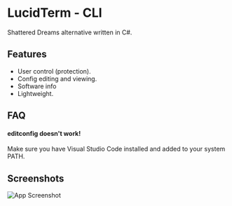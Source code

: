 
# LucidTerm - CLI

Shattered Dreams alternative written in C#.


## Features

- User control (protection).
- Config editing and viewing.
- Software info
- Lightweight.


## FAQ

#### editconfig doesn't work!

Make sure you have Visual Studio Code installed and added to your system PATH.


## Screenshots

![App Screenshot](https://i.imgur.com/tX6sDYX.png)


